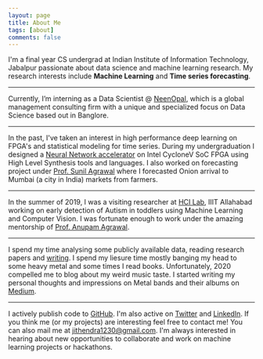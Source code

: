 ```yaml
---
layout: page
title: About Me
tags: [about]
comments: false
---
```


I'm a final year CS undergrad at Indian Institute of Information Technology, Jabalpur passionate about data science and machine learning research. My research interests include **Machine Learning** and **Time series forecasting**.

---

Currently, I’m interning as a Data Scientist @ [NeenOpal](), which is a global management consulting firm with a unique and specialized focus on Data Science based out in Banglore.

---

In the past, I've taken an interest in high performance deep learning on FPGA's and statistical modeling for time series. During my undergraduation I designed a [Neural Network accelerator](https://github.com/tirumalnaidu/opencl-cnn-accelerator) on Intel CycloneV SoC FPGA using High Level Synthesis tools and languages. I also worked on forecasting project under [Prof. Sunil Agrawal](http://faculty.iiitdmj.ac.in/faculty/sa) where I forecasted Onion arrival to Mumbai (a city in India) markets from farmers.<!--I also worked on Autism detection in toddlers using machine learning techniques under [Prof.Anupam Agrawal](https://it.iiita.ac.in/?pg=facultypage&uid=anupam).-->

---

In the summer of 2019, I was a visiting researcher at [HCI Lab](https://hci.iiita.ac.in/labs.html), IIIT Allahabad working on early detection of Autism in toddlers using Machine Learning and Computer Vision. I was fortunate enough to work under the amazing mentorship of [Prof. Anupam Agrawal](https://it.iiita.ac.in/?pg=facultypage&uid=anupam).

---

I spend my time analysing some publicly available data, reading research papers and [writing](https://jbsy.github.io/blog/). I spend my liesure time mostly banging my head to some heavy metal and some times I read books. Unfortunately, 2020 compelled me to blog about my weird music taste. I started writing my personal thoughts and impressions on Metal bands and their albums on [Medium](https://mettal-musings.blogspot.com/).

---

I actively publish code to [GitHub](https://github.com/jithendrabsy). I'm also active on [Twitter](https://twitter.com/jithendrabsy) and [LinkedIn](https://www.linkedin.com/in/jithendrabsy/). If you think me (or my projects) are interesting feel free to contact me! You can also mail me at [jithendra1230@gmail.com](mailto:jithendra1230@gmail.com). I'm always interested in hearing about new opportunities to collaborate and work on machine learning projects or hackathons.




